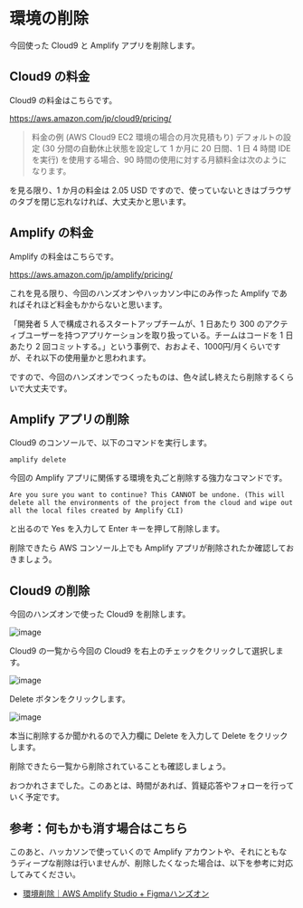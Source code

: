 # 環境の削除

今回使った Cloud9 と Amplify アプリを削除します。

## Cloud9 の料金

Cloud9 の料金はこちらです。

https://aws.amazon.com/jp/cloud9/pricing/

>料金の例 (AWS Cloud9 EC2 環境の場合の月次見積もり)
> デフォルトの設定 (30 分間の自動休止状態を設定して 1 か月に 20 日間、1 日 4 時間 IDE を実行) を使用する場合、90 時間の使用に対する月額料金は次のようになります。

を見る限り、1 か月の料金は 2.05 USD ですので、使っていないときはブラウザのタブを閉じ忘れなければ、大丈夫かと思います。

## Amplify の料金

Amplify の料金はこちらです。

https://aws.amazon.com/jp/amplify/pricing/

これを見る限り、今回のハンズオンやハッカソン中にのみ作った Amplify であればそれほど料金もかからないと思います。

「開発者 5 人で構成されるスタートアップチームが、1 日あたり 300 のアクティブユーザーを持つアプリケーションを取り扱っている。チームはコードを 1 日あたり 2 回コミットする。」という事例で、おおよそ、1000円/月くらいですが、それ以下の使用量かと思われます。

ですので、今回のハンズオンでつくったものは、色々試し終えたら削除するくらいで大丈夫です。

## Amplify アプリの削除

Cloud9 のコンソールで、以下のコマンドを実行します。

```
amplify delete
```

今回の Amplify アプリに関係する環境を丸ごと削除する強力なコマンドです。

```
Are you sure you want to continue? This CANNOT be undone. (This will delete all the environments of the project from the cloud and wipe out all the local files created by Amplify CLI)
```

と出るので Yes を入力して Enter キーを押して削除します。

削除できたら AWS コンソール上でも Amplify アプリが削除されたか確認しておきましょう。

## Cloud9 の削除

今回のハンズオンで使った Cloud9 を削除します。

![image](https://i.gyazo.com/3094017a352f16f501f13f965bcd809a.png)

Cloud9 の一覧から今回の Cloud9 を右上のチェックをクリックして選択します。

![image](https://i.gyazo.com/763344a661856dd564a2baf9cd9b6dc8.png)

Delete ボタンをクリックします。

![image](https://i.gyazo.com/c1d11588dafdb006ca6c8cc8a78aa2ba.png)

本当に削除するか聞かれるので入力欄に Delete を入力して Delete をクリックします。

削除できたら一覧から削除されていることも確認しましょう。

おつかれさまでした。このあとは、時間があれば、質疑応答やフォローを行っていく予定です。

## 参考：何もかも消す場合はこちら

このあと、ハッカソンで使っていくので Amplify アカウントや、それにともなうディープな削除は行いませんが、削除したくなった場合は、以下を参考に対応してみてください。

- [環境削除｜AWS Amplify Studio + Figmaハンズオン](https://zenn.dev/shigeru_oda/books/521fa5a5a9c558c6275d/viewer/delete)